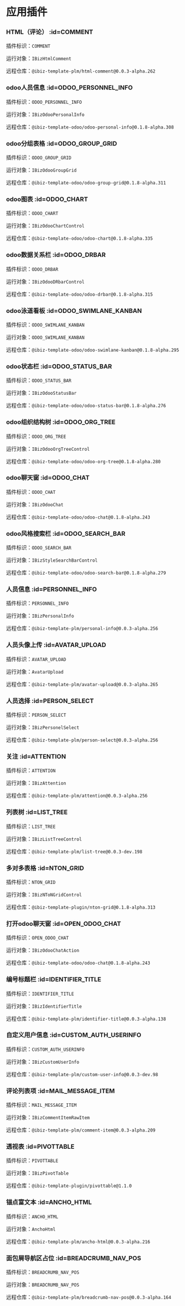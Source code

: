 # 应用插件 <!-- {docsify-ignore-all} -->

### HTML（评论） :id=COMMENT


插件标识：`COMMENT`

运行对象：`IBizHtmlComment`

远程仓库：`@ibiz-template-plm/html-comment@0.0.3-alpha.262`

### odoo人员信息 :id=ODOO_PERSONNEL_INFO


插件标识：`ODOO_PERSONNEL_INFO`

运行对象：`IBizOdooPersonalInfo`

远程仓库：`@ibiz-template-odoo/odoo-personal-info@0.1.8-alpha.308`

### odoo分组表格 :id=ODOO_GROUP_GRID


插件标识：`ODOO_GROUP_GRID`

运行对象：`IBizOdooGroupGrid`

远程仓库：`@ibiz-template-odoo/odoo-group-grid@0.1.8-alpha.311`

### odoo图表 :id=ODOO_CHART


插件标识：`ODOO_CHART`

运行对象：`IBizOdooChartControl`

远程仓库：`@ibiz-template-odoo/odoo-chart@0.1.8-alpha.335`

### odoo数据关系栏 :id=ODOO_DRBAR


插件标识：`ODOO_DRBAR`

运行对象：`IBizOdooDRbarControl`

远程仓库：`@ibiz-template-odoo/odoo-drbar@0.1.8-alpha.315`

### odoo泳道看板 :id=ODOO_SWIMLANE_KANBAN


插件标识：`ODOO_SWIMLANE_KANBAN`

运行对象：`ODOO_SWIMLANE_KANBAN`

远程仓库：`@ibiz-template-odoo/odoo-swimlane-kanban@0.1.8-alpha.295`

### odoo状态栏 :id=ODOO_STATUS_BAR


插件标识：`ODOO_STATUS_BAR`

运行对象：`IBizOdooStatusBar`

远程仓库：`@ibiz-template-odoo/odoo-status-bar@0.1.8-alpha.276`

### odoo组织结构树 :id=ODOO_ORG_TREE


插件标识：`ODOO_ORG_TREE`

运行对象：`IBizOdooOrgTreeControl`

远程仓库：`@ibiz-template-odoo/odoo-org-tree@0.1.8-alpha.280`

### odoo聊天窗 :id=ODOO_CHAT


插件标识：`ODOO_CHAT`

运行对象：`IBizOdooChat`

远程仓库：`@ibiz-template-odoo/odoo-chat@0.1.8-alpha.243`

### odoo风格搜索栏 :id=ODOO_SEARCH_BAR


插件标识：`ODOO_SEARCH_BAR`

运行对象：`IBizStyleSearchBarControl`

远程仓库：`@ibiz-template-odoo/odoo-search-bar@0.1.8-alpha.279`

### 人员信息 :id=PERSONNEL_INFO


插件标识：`PERSONNEL_INFO`

运行对象：`IBizPersonalInfo`

远程仓库：`@ibiz-template-plm/personal-info@0.0.3-alpha.256`

### 人员头像上传 :id=AVATAR_UPLOAD


插件标识：`AVATAR_UPLOAD`

运行对象：`AvatarUpload`

远程仓库：`@ibiz-template-plm/avatar-upload@0.0.3-alpha.265`

### 人员选择 :id=PERSON_SELECT


插件标识：`PERSON_SELECT`

运行对象：`IBizPersonelSelect`

远程仓库：`@ibiz-template-plm/person-select@0.0.3-alpha.256`

### 关注 :id=ATTENTION


插件标识：`ATTENTION`

运行对象：`IBizAttention`

远程仓库：`@ibiz-template-plm/attention@0.0.3-alpha.256`

### 列表树 :id=LIST_TREE


插件标识：`LIST_TREE`

运行对象：`IBizListTreeControl`

远程仓库：`@ibiz-template-plm/list-tree@0.0.3-dev.198`

### 多对多表格 :id=NTON_GRID


插件标识：`NTON_GRID`

运行对象：`IBizNToNGridControl`

远程仓库：`@ibiz-template-plugin/nton-grid@0.1.8-alpha.313`

### 打开odoo聊天窗 :id=OPEN_ODOO_CHAT


插件标识：`OPEN_ODOO_CHAT`

运行对象：`IBizOdooChatAction`

远程仓库：`@ibiz-template-odoo/odoo-chat@0.1.8-alpha.243`

### 编号标题栏 :id=IDENTIFIER_TITLE


插件标识：`IDENTIFIER_TITLE`

运行对象：`IBizIdentifierTitle`

远程仓库：`@ibiz-template-plm/identifier-title@0.0.3-alpha.138`

### 自定义用户信息 :id=CUSTOM_AUTH_USERINFO


插件标识：`CUSTOM_AUTH_USERINFO`

运行对象：`IBizCustomUserInfo`

远程仓库：`@ibiz-template-plm/custom-user-info@0.0.3-dev.98`

### 评论列表项 :id=MAIL_MESSAGE_ITEM


插件标识：`MAIL_MESSAGE_ITEM`

运行对象：`IBizCommentItemRawItem`

远程仓库：`@ibiz-template-plm/comment-item@0.0.3-alpha.209`

### 透视表 :id=PIVOTTABLE


插件标识：`PIVOTTABLE`

运行对象：`IBizPivotTable`

远程仓库：`@ibiz-template-plugin/pivottable@1.1.0`

### 锚点富文本 :id=ANCHO_HTML


插件标识：`ANCHO_HTML`

运行对象：`AnchoHtml`

远程仓库：`@ibiz-template-plm/ancho-html@0.0.3-alpha.216`

### 面包屑导航区占位 :id=BREADCRUMB_NAV_POS


插件标识：`BREADCRUMB_NAV_POS`

运行对象：`BREADCRUMB_NAV_POS`

远程仓库：`@ibiz-template-plm/breadcrumb-nav-pos@0.0.3-alpha.164`







